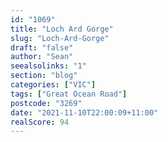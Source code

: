 ```yaml
---
id: "1069"
title: "Loch Ard Gorge"
slug: "Loch-Ard-Gorge"
draft: "false"
author: "Sean"
seealsolinks: "1"
section: "blog"
categories: ["VIC"]
tags: ["Great Ocean Road"]
postcode: "3269"
date: "2021-11-10T22:00:09+11:00"
realScore: 94
---
```

